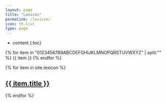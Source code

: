```yaml
---
layout: page
title: "Lexicon"
permalink: /lexicon/
icon: th-list
type: page
---
```


* content
{:toc}

{% for item in "0123456789ABCDEFGHIJKLMNOPQRSTUVWXYZ" | split:"" %}
  {{ item }}
{% endfor %}


{% for item in site.lexicon %}
  <div class="lexicon">
  <h2><a href="{{ item.url }}">{{ item.title }}</a></h2>
</div>
{% endfor %}
